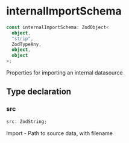 # internalImportSchema

```ts
const internalImportSchema: ZodObject<
  object,
  "strip",
  ZodTypeAny,
  object,
  object
>;
```

Properties for importing an internal datasource

## Type declaration

### src

```ts
src: ZodString;
```

Import - Path to source data, with filename
